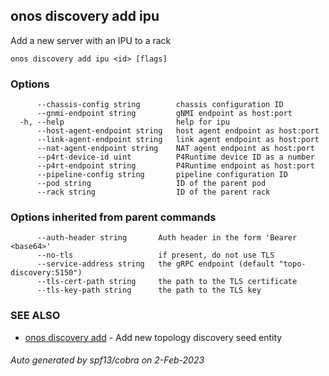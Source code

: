 <!--
SPDX-FileCopyrightText: 2019-present Open Networking Foundation <info@opennetworking.org>

SPDX-License-Identifier: Apache-2.0
-->

## onos discovery add ipu

Add a new server with an IPU to a rack

```
onos discovery add ipu <id> [flags]
```

### Options

```
      --chassis-config string        chassis configuration ID
      --gnmi-endpoint string         gNMI endpoint as host:port
  -h, --help                         help for ipu
      --host-agent-endpoint string   host agent endpoint as host:port
      --link-agent-endpoint string   link agent endpoint as host:port
      --nat-agent-endpoint string    NAT agent endpoint as host:port
      --p4rt-device-id uint          P4Runtime device ID as a number
      --p4rt-endpoint string         P4Runtime endpoint as host:port
      --pipeline-config string       pipeline configuration ID
      --pod string                   ID of the parent pod
      --rack string                  ID of the parent rack
```

### Options inherited from parent commands

```
      --auth-header string       Auth header in the form 'Bearer <base64>'
      --no-tls                   if present, do not use TLS
      --service-address string   the gRPC endpoint (default "topo-discovery:5150")
      --tls-cert-path string     the path to the TLS certificate
      --tls-key-path string      the path to the TLS key
```

### SEE ALSO

* [onos discovery add](onos_discovery_add.md)	 - Add new topology discovery seed entity

###### Auto generated by spf13/cobra on 2-Feb-2023
